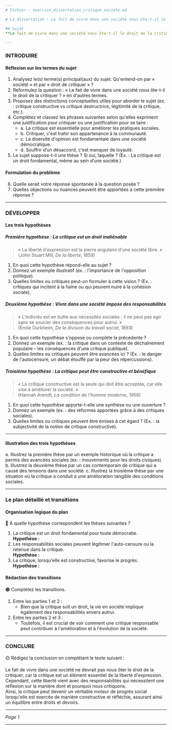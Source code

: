 ```yaml
---
# Fichier : exercice_dissertation_critique_societe.md

# La dissertation : Le fait de vivre dans une société nous ôte-t-il le droit de la critiquer ?

## Sujet
**Le fait de vivre dans une société nous ôte-t-il le droit de la critiquer ?**

---
```


### INTRODUIRE

#### Réflexion sur les termes du sujet

1. Analysez le(s) terme(s) principal(aux) du sujet. Qu'entend-on par « société » et par « droit de critiquer » ?
2. Reformulez la question : « Le fait de vivre dans une société nous ôte-t-il le droit de la critiquer ? » en d'autres termes.
3. Proposez des distinctions conceptuelles utiles pour aborder le sujet (ex. : critique constructive vs critique destructrice, légitimité de la critique, etc.).
4. Complétez et classez les phrases suivantes selon qu'elles expriment une justification pour critiquer ou une justification pour se taire :
   - a. La critique est essentielle pour améliorer les pratiques sociales.
   - b. Critiquer, c'est trahir son appartenance à la communauté.
   - c. La diversité d'opinion est fondamentale dans une société démocratique.
   - d. Souffrir d’un désaccord, c'est manquer de loyauté.
5. Le sujet suppose-t-il une thèse ? Si oui, laquelle ? (Ex. : La critique est un droit fondamental, même au sein d’une société.)

#### Formulation du problème

6. Quelle serait votre réponse spontanée à la question posée ? 
7. Quelles objections ou nuances peuvent être apportées à cette première réponse ?

---

### DÉVELOPPER

#### Les trois hypothèses

##### Première hypothèse : La critique est un droit inaliénable

> « La liberté d'expression est la pierre angulaire d'une société libre. »  
> (John Stuart Mill, *De la liberté*, 1859)

1. En quoi cette hypothèse répond-elle au sujet ?
2. Donnez un exemple illustratif (ex. : l'importance de l'opposition politique).
3. Quelles limites ou critiques peut-on formuler à cette vision ? (Ex. : critiques qui incitent à la haine ou qui peuvent nuire à la cohésion sociale).

##### Deuxième hypothèse : Vivre dans une société impose des responsabilités

> « L'individu est en butte aux nécessités sociales ; il ne peut pas agir sans se soucier des conséquences pour autrui. »  
> (Émile Durkheim, *De la division du travail social*, 1893)

1. En quoi cette hypothèse s'oppose ou complète la précédente ?
2. Donnez un exemple (ex. : la critique dans un contexte de déchaînement populaire – les conséquences d'une critique publique).
3. Quelles limites ou critiques peuvent être avancées ici ? (Ex. : le danger de l'autocensure, un débat étouffé par la peur des répercussions).

##### Troisième hypothèse : La critique peut être constructive et bénéfique

> « La critique constructive est la seule qui doit être acceptée, car elle vise à améliorer la société. »  
> (Hannah Arendt, *La condition de l'homme moderne*, 1958)

1. En quoi cette hypothèse apporte-t-elle une synthèse ou une ouverture ?
2. Donnez un exemple (ex. : des réformes apportées grâce à des critiques sociales).
3. Quelles limites ou critiques peuvent être émises à cet égard ? (Ex. : la subjectivité de la notion de critique constructive).

---

#### Illustration des trois hypothèses

a. Illustrez la première thèse par un exemple historique où la critique a permis des avancées sociales (ex. : mouvements pour les droits civiques).
b. Illustrez la deuxième thèse par un cas contemporain de critique qui a causé des tensions dans une société.
c. Illustrez la troisième thèse par une situation où la critique a conduit à une amélioration tangible des conditions sociales.

---

### Le plan détaillé et transitions

#### Organisation logique du plan

🔴 À quelle hypothèse correspondent les thèses suivantes ?

1. La critique est un droit fondamental pour toute démocratie.  
   **Hypothèse :**
2. Les responsabilités sociales peuvent légitimer l'auto-censure ou la retenue dans la critique.  
   **Hypothèse :**
3. La critique, lorsqu'elle est constructive, favorise le progrès.  
   **Hypothèse :**

#### Rédaction des transitions

🟠 Complétez les transitions.

1. Entre les parties 1 et 2 :  
   - Bien que la critique soit un droit, la vie en société implique également des responsabilités envers autrui.
2. Entre les parties 2 et 3 :  
   - Toutefois, il est crucial de voir comment une critique responsable peut contribuer à l'amélioration et à l'évolution de la société.

---

### CONCLURE

🟡 Rédigez la conclusion en complétant le texte suivant :

Le fait de vivre dans une société ne devrait pas nous ôter le droit de la critiquer, car la critique est un élément essentiel de la liberté d'expression.  
Cependant, cette liberté vient avec des responsabilités qui nécessitent une réflexion sur la manière dont et pourquoi nous critiquons.  
Ainsi, la critique peut devenir un véritable moteur de progrès social lorsqu'elle est exercée de manière constructive et réfléchie, assurant ainsi un équilibre entre droits et devoirs.

--- 

*Page 1*

---
